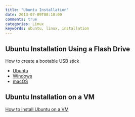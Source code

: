 ```yaml
---
title: "Ubuntu Installation"
date: 2013-07-09T08:10:00
comments: true
categories: Linux
keywords: ubuntu, linux, installation
---
```


## Ubuntu Installation Using a Flash Drive

How to create a bootable USB stick

- [Ubuntu](https://ubuntu.com/tutorials/create-a-usb-stick-on-ubuntu)
- [Windows](https://ubuntu.com/tutorials/create-a-usb-stick-on-windows)
- [macOS](https://ubuntu.com/tutorials/create-a-usb-stick-on-macos)

## Ubuntu Installation on a VM

[How to install Ubuntu on a VM](https://github.com/desecho/ubuntu-vm)
